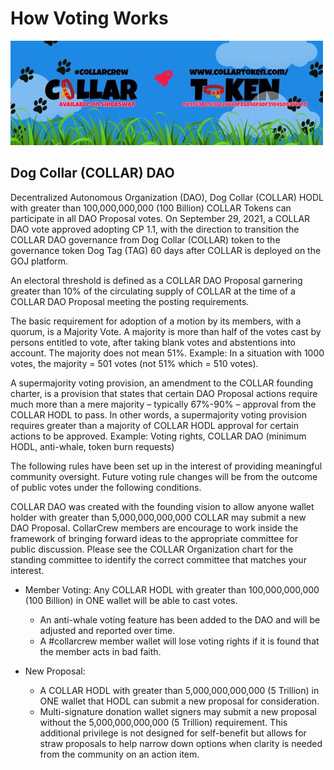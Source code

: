 # How Voting Works

![](../../.gitbook/assets/1080x360.jpg)

## Dog Collar (COLLAR) DAO

Decentralized Autonomous Organization (DAO), Dog Collar (COLLAR) HODL with greater than 100,000,000,000 (100 Billion) COLLAR Tokens can participate in all DAO Proposal votes.  On September 29, 2021, a COLLAR DAO vote approved adopting CP 1.1, with the direction to transition the COLLAR DAO governance from Dog Collar (COLLAR) token to the governance token Dog Tag (TAG) 60 days after COLLAR is deployed on the GOJ platform.

An electoral threshold is defined as a COLLAR DAO Proposal garnering greater than 10% of the circulating supply of COLLAR at the time of a COLLAR DAO Proposal meeting the posting requirements.

The basic requirement for adoption of a motion by its members, with a quorum, is a Majority Vote. A majority is more than half of the votes cast by persons entitled to vote, after taking blank votes and abstentions into account. The majority does not mean 51%. Example: In a situation with 1000 votes, the majority = 501 votes (not 51% which = 510 votes).

A supermajority voting provision, an amendment to the COLLAR founding charter, is a provision that states that certain DAO Proposal actions require much more than a mere majority – typically 67%-90% – approval from the COLLAR HODL to pass. In other words, a supermajority voting provision requires greater than a majority of COLLAR HODL approval for certain actions to be approved. Example: Voting rights, COLLAR DAO (minimum HODL, anti-whale, token burn requests)

The following rules have been set up in the interest of providing meaningful community oversight. Future voting rule changes will be from the outcome of public votes under the following conditions.

COLLAR DAO was created with the founding vision to allow anyone wallet holder with greater than 5,000,000,000,000 COLLAR may submit a new DAO Proposal. CollarCrew members are encourage to work inside the framework of bringing forward ideas to the appropriate committee for public discussion. Please see the COLLAR Organization chart for the standing committee to identify the correct committee that matches your interest.

*   Member Voting: Any COLLAR HODL with greater than 100,000,000,000 (100 Billion) in ONE wallet will be able to cast votes. &#x20;

    * An anti-whale voting feature has been added to the DAO and will be adjusted and reported over time.
    * A #collarcrew member wallet will lose voting rights if it is found that the member acts in bad faith.


* New Proposal:&#x20;
  * A COLLAR HODL with greater than 5,000,000,000,000 (5 Trillion) in ONE wallet that HODL can submit a new proposal for consideration.
  * Multi-signature donation wallet signers may submit a new proposal without the 5,000,000,000,000 (5 Trillion) requirement. This additional privilege is not designed for self-benefit but allows for straw proposals to help narrow down options when clarity is needed from the community on an action item.

